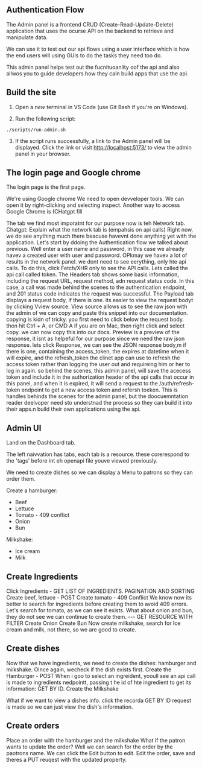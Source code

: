 ## Authentication Flow

The Admin panel is a frontend CRUD (Create-Read-Update-Delete) application that uses the ocurse API on the backend to retrieve and manipulate data.

We can use it to test out our api flows using a user interface which is how the end users will using GUIs to do the tasks they need too do.

This admin panel helps test out the fucnituoanlity oof the api and also allwos you to guide developers how they cain build apps that use the api.

## Build the site

1. Open a _new_ terminal in VS Code (use Git Bash if you're on Windows).

2. Run the following script:

```shell
./scripts/run-admin.sh
```

3. If the script runs successfully, a link to the Admin panel will be displayed. Click the link or visit [http://localhost:5173/](http://localhost:5173/) to view the admin panel in your browser.

## The login page and Google chrome

The login page is the first page.

We're using Google chrome
We need to open devveloper tools.
We can open it by right-clicking and selecting inspect.
Another way to access Google Chrome is (CHatgpt fill

The tab we find most imporatnt for our purpose now is teh Network tab.
Chatgpt: Explain what the network tab is (empahsis on api calls)
Right now, we do see anything much there beacuse havevnt done anything yet with the application.
Let's start by ddoing the Authentication flow we talked about previous.
Well enter a user name and password, in this case we already havev a created user with user and password.
OPkmay we havev a lot of results in the network panel.
we dont need to see eerything, only hte api calls.
To do this, click Fetch/XHR only to see the API calls.
Lets called the api call called token.
The Headers tab shows some basic information, including the request URL, request method, adn request status code.
In this case, a call was made behind the scenes to the authentication endpoint, and 201 status code indicates the request was successful.
The Payload tab displays a request body, if there is one. its easier to view the request bodyt by clicking Vview source. View source allows us to see the raw json with the admin of we can copy and paste this snippet into our documentation. copying is kidn of tricky. you first need to click below the request body. then hit Ctrl + A, or CMD A if you are on Mac, then right click and select copy. we can now copy this into our docs.
Preview is a preview of the response, it isnt as helpeful for our purpose since we need the raw json response.
lets click Response, we can see the JSON response body,m if there is one, containing the access_token, the expires at datetime when it will expire, and the refresh_token the clinet app can use to refresh the access token rather than logging the user out and requireing him or her to log in again.
so behind the scenes, this admin panel, will save the acecess token and include it in the authorization header of the api calls that occur in this panel, and when it is expired, it will send a request to the /auth/refresh-token endpoint to get a new access token and refersh toeken. This is handles behinds the scenes for the admin panel, but the doocuemntation reader deelvoper need sto understnad the process so they can build it into their apps.n build their own applications using the api.

## Admin UI

Land on the Dashboard tab.

The left naivvation has tabs, each tab is a resource. these corerespond to the 'tags' before int eh openapi file youve viewed previously.

We need to create dishes so we can display a Menu to patrons so they can order them.

Create a hamburger:

- Beef
- Lettuce
- Tomato - 409 conflict
- Onion
- Bun

Milkshake:

- Ice cream
- Milk

## Create Ingredients

Click Ingredients - GET LIST OF INGREDIENTS. PAGINATION AND SORTING
Create beef, lettuce - POST
Create tomato - 409 Conflict
We know now its better to search for ingredients before creating them to avoid 409 errors.
Let's search for tomato, as we can see it exists. What about onion and bun, they do not see we can continue to create them. --- GET RESOURCE WITH FILTER
Create Onion
Create Bun
Now create milkshake, search for Ice cream and milk, not there, so we are good to create.

## Create dishes

Now that we have ingredients, we need to create the dishes: hamburger and milkshake.
OInce again, wecheck if the dish exists first.
Create the Hamburger - POST
When i goo to select an ingreident, yooull see an api call is made to ingredients nedpointt, passing t he id of hte ingredient to get its information: GET BY ID.
Create the Milkshake

What if we want to view a dishes info. click the recorda GET BY ID request is made so we can just view the dish's information.

## Create orders

Place an order with the hamburger and the milkshake
What if the patron wants to update the order?
Well we can search for the order by the paotrons name.
We can click the Edit button to edit.
Edit the order, save and theres a PUT reuqest with the updated property.

<!-- DELETE isnt supported right now --- WEhat is the patron wants to concael the order? Well  -->
